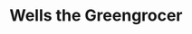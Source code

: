 ---
title: "Wells the Greengrocer"
url: /borough-green/wells-the-greengrocer/
shop: Gemüse & Obst
---